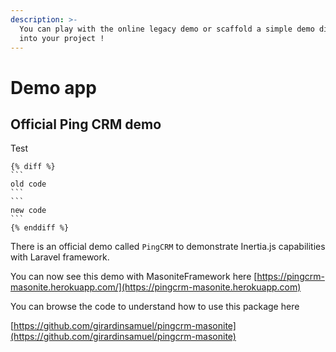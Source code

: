 ```yaml
---
description: >-
  You can play with the online legacy demo or scaffold a simple demo directly
  into your project !
---
```


# Demo app

## Official Ping CRM demo

Test



````
{% diff %}
```
old code
```
```
new code
```
{% enddiff %}
````







There is an official demo called `PingCRM` to demonstrate Inertia.js capabilities with Laravel framework.

You can now see this demo with MasoniteFramework here [https://pingcrm-masonite.herokuapp.com/](https://pingcrm-masonite.herokuapp.com)

You can browse the code to understand how to use this package here

[https://github.com/girardinsamuel/pingcrm-masonite](https://github.com/girardinsamuel/pingcrm-masonite)
